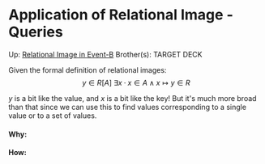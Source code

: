 # Application of Relational Image - Queries

Up: [Relational Image in Event-B](relational_image_in_event-b)
Brother(s):
TARGET DECK

Given the formal definition of relational images:
$$  y \in R[A]\ \exists x · x \in A \land x \mapsto y \in R  $$

$y$ is a bit like the value, and $x$ is a bit like the key! But it's much more broad than that since we can use this to find values corresponding to a single value or to a set of values.





































#### Why:
#### How:









